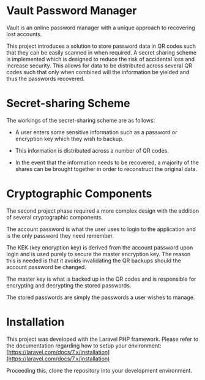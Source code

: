 # Vault Password Manager

Vault is an online password manager with a unique approach to recovering lost accounts. 

This project introduces a solution to store password data in QR codes such that they can be easily scanned in when required. A secret sharing scheme is implemented which is designed to reduce the risk of accidental loss and increase security. This allows for data to be distributed across several QR codes such that only when combined will the information be yielded and thus the passwords recovered. 


# Secret-sharing Scheme

The workings of the secret-sharing scheme are as follows:

-   A user enters some sensitive information such as a password or encryption key which they wish to backup.
    
-   This information is distributed across a number of QR codes.
    
-   In the event that the information needs to be recovered, a majority of the shares can be brought together in order to reconstruct the original data.


# Cryptographic Components

The second project phase required a more complex design with the addition of several cryptographic components.

The account password is what the user uses to login to the application and is the only password they need remember.

The KEK (key encryption key) is derived from the account password upon login and is used purely to secure the master encryption key. The reason this is needed is that it avoids invalidating the QR backups should the account password be changed.

The master key is what is backed up in the QR codes and is responsible for encrypting and decrypting the stored passwords.

The stored passwords are simply the passwords a user wishes to manage.

# Installation 

This project was developed with the Laravel PHP framework. Please refer to the documentation regarding how to setup your environment: [https://laravel.com/docs/7.x/installation](https://laravel.com/docs/7.x/installation)

Proceeding this, clone the repository into your development environment.
